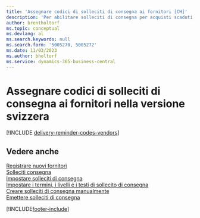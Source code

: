 ```yaml
---
title: 'Assegnare codici di solleciti di consegna ai fornitori [CH]'
description: 'Per abilitare solleciti di consegna per acquisti scaduti, è necessario assegnare termini di solleciti di consegna ai fornitori nella versione svizzera.'
author: brentholtorf
ms.topic: conceptual
ms.devlang: al
ms.search.keywords: null
ms.search.form: '5005270, 5005272'
ms.date: 11/03/2023
ms.author: bholtorf
ms.service: dynamics-365-business-central
---
```

# Assegnare codici di solleciti di consegna ai fornitori nella versione svizzera

[!INCLUDE [delivery-reminder-codes-vendors](../includes/ATCHDE/delivery-reminder-codes-vendors.md)]

## Vedere anche

[Registrare nuovi fornitori](../../purchasing-how-register-new-vendors.md)  
[Solleciti consegna](delivery-reminders.md)  
[Impostare solleciti di consegna](how-to-set-up-delivery-reminders.md)  
[Impostare i termini, i livelli e i testi di sollecito di consegna](how-to-set-up-delivery-reminder-terms-levels-and-text.md)  
[Creare solleciti di consegna manualmente](how-to-create-delivery-reminders-manually.md)  
[Emettere solleciti di consegna](how-to-issue-delivery-reminders.md)  


[!INCLUDE[footer-include](../../includes/footer-banner.md)]